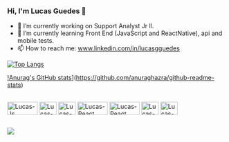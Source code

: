 ### Hi, I'm Lucas Guedes :wave:
- :telescope: I’m currently working on Support Analyst Jr ll.
- :seedling: I’m currently learning Front End (JavaScript and ReactNative), api and mobile tests.
- :mailbox: How to reach me: www.linkedin.com/in/lucasgguedes


[![Top Langs](https://github-readme-stats.vercel.app/api/top-langs/?username=lucasgguedes&layout=compact)](https://github.com/anuraghazra/github-readme-stats)


[!Anurag's GitHub stats](https://github-readme-stats.vercel.app/api?username=lucasgguedes&theme=dark)](https://github.com/anuraghazra/github-readme-stats)

<div style="display: inline_block"><br>
  <img align="center" alt="Lucas-Js" height="30" width="70" src="https://img.shields.io/badge/JavaScript-F7DF1E?style=for-the-badge&logo=javascript&logoColor=black">
  <img align="center" alt="Lucas-CSS" height="30" width="40" src="https://img.shields.io/badge/CSS-239120?&style=for-the-badge&logo=css3&logoColor=white">
  <img align="center" alt="Lucas-C" height="30" width="40" src="https://img.shields.io/badge/C-00599C?style=for-the-badge&logo=c&logoColor=white">
  <img align="center" alt="Lucas-React" height="30" width="70" src="https://img.shields.io/badge/-ReactJs-61DAFB?logo=react&logoColor=white&style=flat-square">
  <img align="center" alt="Lucas-React" height="30" width="70" src="https://img.shields.io/badge/-HTML5-orange?logo=html5&">
  <img align="center" alt="Lucas-Spotify" height="30" width="40" src="https://img.shields.io/badge/Spotify-1ED760?&style=for-the-badge&logo=spotify&logoColor=white">
  <img align="center" alt="Lucas-Slack" height="30" width="40" src="https://img.shields.io/badge/Slack-4A154B?style=for-the-badge&logo=slack&logoColor=white">
</div>
  
  ##
  <div>
      <a href="https://www.linkedin.com/in/lucasgguedes/" target="_blank"><img src="https://img.shields.io/badge/-LinkedIn-%230077B5?style=for-the-badge&logo=linkedin&logoColor=white" target="_blank"></a> 
  </div>
  

  

